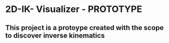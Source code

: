 # 2D-IK- Visualizer - PROTOTYPE

## This project is a protoype created with the scope to discover inverse kinematics



